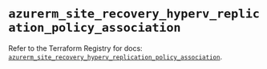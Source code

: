 # `azurerm_site_recovery_hyperv_replication_policy_association`

Refer to the Terraform Registry for docs: [`azurerm_site_recovery_hyperv_replication_policy_association`](https://registry.terraform.io/providers/hashicorp/azurerm/4.27.0/docs/resources/site_recovery_hyperv_replication_policy_association).
